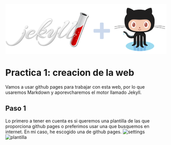 ![jekyll](/img/jekyll+github.png)  

# Practica 1: creacion de la web

Vamos a usar github pages para trabajar con esta web, por lo que usaremos Markdown y aporevcharemos el motor llamado Jekyll.

## Paso 1
Lo primero a tener en cuenta es si queremos una plantilla de las que proporciona github pages o preferimos usar una que busquemos en internet. En mi caso, he escogido una de github pages.
![settings](/img/settings.png)  
![plantilla](/img/plantilla.png)  